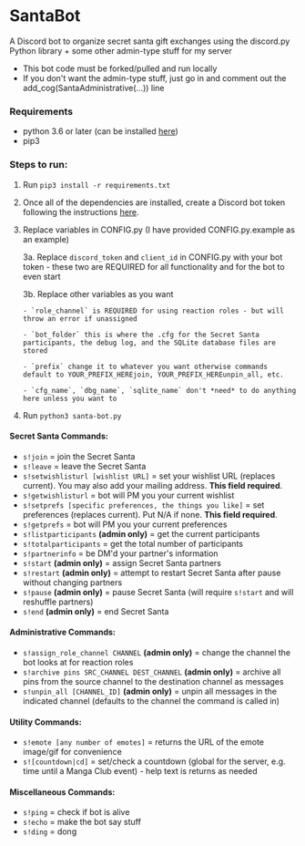 # SantaBot

A Discord bot to organize secret santa gift exchanges using the discord.py Python library + some other admin-type stuff for my server

- This bot code must be forked/pulled and run locally
- If you don't want the admin-type stuff, just go in and comment out the add_cog(SantaAdministrative(...)) line

### Requirements
- python 3.6 or later (can be installed [here](https://www.python.org/downloads/))
- pip3

### Steps to run:
1. Run `pip3 install -r requirements.txt`
2. Once all of the dependencies are installed, create a Discord bot token following the instructions [here](https://github.com/reactiflux/discord-irc/wiki/Creating-a-discord-bot-&-getting-a-token).
3. Replace variables in CONFIG.py (I have provided CONFIG.py.example as an example)

   3a. Replace `discord_token` and `client_id` in CONFIG.py with your bot token - these two are REQUIRED for all functionality and for the bot to even start
   
   3b. Replace other variables as you want
   
       - `role_channel` is REQUIRED for using reaction roles - but will throw an error if unassigned
       
       - `bot_folder` this is where the .cfg for the Secret Santa participants, the debug log, and the SQLite database files are stored
       
       - `prefix` change it to whatever you want otherwise commands default to YOUR_PREFIX_HEREjoin, YOUR_PREFIX_HEREunpin_all, etc.
       
       - `cfg_name`, `dbg_name`, `sqlite_name` don't *need* to do anything here unless you want to
4. Run `python3 santa-bot.py`

#### Secret Santa Commands:

- `s!join` = join the Secret Santa
- `s!leave` = leave the Secret Santa
- `s!setwishlisturl [wishlist URL]` = set your wishlist URL (replaces current). You may also add your mailing address. __This field required__.
- `s!getwishlisturl` = bot will PM you your current wishlist
- `s!setprefs [specific preferences, the things you like]` = set preferences (replaces current). Put N/A if none. __This field required__.
- `s!getprefs` = bot will PM you your current preferences
- `s!listparticipants` **(admin only)** = get the current participants
- `s!totalparticipants` = get the total number of participants
- `s!partnerinfo` = be DM'd your partner's information
- `s!start` **(admin only)** = assign Secret Santa partners
- `s!restart` **(admin only)** = attempt to restart Secret Santa after pause without changing partners
- `s!pause` **(admin only)** = pause Secret Santa (will require `s!start` and will reshuffle partners)
- `s!end` **(admin only)** = end Secret Santa

#### Administrative Commands:
- `s!assign_role_channel CHANNEL` **(admin only)** = change the channel the bot looks at for reaction roles
- `s!archive pins SRC_CHANNEL DEST_CHANNEL` **(admin only)** = archive all pins from the source channel to the destination channel as messages
- `s!unpin_all [CHANNEL_ID]` **(admin only)** = unpin all messages in the indicated channel (defaults to the channel the command is called in)

#### Utility Commands:
- `s!emote [any number of emotes]` = returns the URL of the emote image/gif for convenience
- `s![countdown|cd]` = set/check a countdown (global for the server, e.g. time until a Manga Club event) - help text is returns as needed

#### Miscellaneous Commands:

- `s!ping` = check if bot is alive
- `s!echo` = make the bot say stuff
- `s!ding` = dong
